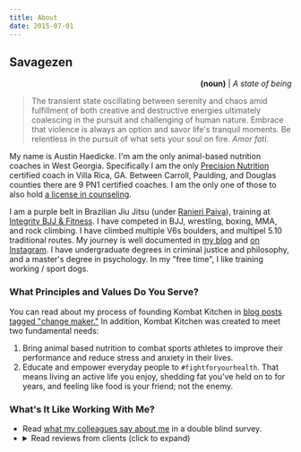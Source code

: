 ```yaml
---
title: About
date: 2015-07-01
---
```


## Savagezen

<p style="text-align: right">
  <strong>(noun)</strong> | <i>A state of being</i>
</p>

> The transient state oscillating between serenity and chaos amid fulfillment of both creative and destructive energies ultimately coalescing in the pursuit and challenging of human nature.  Embrace that violence is always an option and savor life's tranquil moments.  Be relentless in the pursuit of what sets your soul on fire.  <i>Amor fati.</i>

My name is Austin Haedicke.  I'm am the only animal-based nutrition coaches in West Georgia.  Specifically I am the only <a href="https://www.precisionnutrition.com/certified-coach-directory">Precision Nutrition</a> certified coach in Villa Rica, GA.  Between Carroll, Paulding, and Douglas counties there are 9 PN1 certified coaches.  I am the only one of those to also hold <a href="http://verify.sos.ga.gov/verification/">a license in counseling</a>. 

I am a purple belt in Brazilian Jiu Jitsu (under <a href="https://www.atlbjj.com/">Ranieri Paiva</a>), training at <a href="https://integritybjj.com/">Integrity BJJ & Fitness</a>.  I have competed in BJJ, wrestling, boxing, MMA, and rock climbing.  I have climbed multiple V6s boulders, and multipel 5.10 traditional routes.  My journey is well documented in <a href="{{ site.baseurl }}/#blog">my blog</a> and <a href="https://instagram.com/savagezen">on Instagram</a>.  I have undergraduate degrees in criminal justice and philosophy, and a master's degree in psychology.  In my "free time", I like training working / sport dogs.

### What Principles and Values Do You Serve?

You can read about my process of founding Kombat Kitchen in <a href="{{ site.baseurl }}/tags/#change%20maker">blog posts tagged "change maker."</a>  In addition, Kombat Kitchen was created to meet two fundamental needs:

<ol>
    <li>Bring animal based nutrition to combat sports athletes to improve their performance and reduce stress and anxiety in their lives.</li>
    <li>Educate and empower everyday people to <code>#fightforyourhealth</code>.  That means living an active life you enjoy, shedding fat you've held on to for years, and feeling like food is your friend; not the enemy.</li>
</ol>

### What's It Like Working With Me?

<ul>
    <li>Read <a href="{{ site.baseurl }}/2020/change-maker-abilities">what my colleagues say about me</a> in a double blind survey.</li>
    <li>
        <details>
            <summary>Read reviews from clients (click to expand)</summary>
            <ul style="list-style-type: none">
              {% for review in site.reviews %}
              <li>
              <code>{{ review.content }}</code>
              {{ review.name }}
              <hr>
              </li>
              {% endfor %}
            </ul>
        </details>
    </li>
</ul>
